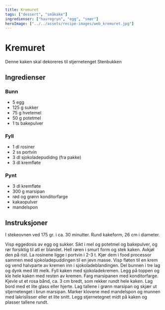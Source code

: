 ```yaml
---
title: Kremuret
tags: ["dessert", "småkake"]
ingredienser: ["havregryn", "egg", "smør"]
heroImage: ["../../assets/recipe-images/web_kremuret.jpg"]
---
```


# Kremuret

Denne kaken skal dekoreres til stjernetenget Stenbukken

## Ingredienser

### Bunn

- 5 egg
- 125 g sukker
- 75 g hvetemel
- 50 g potetmel
- 1 ts bakepulver

### Fyll

- 1 dl rosiner
- 2 ss portvin
- 3 dl sjokoladepudidng (fra pakke)
- 3 dl kremfløte

### Pynt

- 3 dl kremfløte
- 300 g marsipan
- rød og grønn konditorfarge
- kakaopulver
- mandelspon

## Instruksjoner

I stekeovnen ved 175 gr. i ca. 30 minutter. Rund kakeform, 26 cm i diameter.

Visp eggedosis av egg og sukker. Sikt i mel og potetmel og bakepulver, og rør forsiktig til atl er blandet. Hell røren i smurt form og stek kaken. Avkjøl den på rist. La rosinene ligge i portvin i 2-3 t. Kjør dem i food processor sammen med sjokoladepuddingen til en jevn masse. Visp fløten til en krem og vend halvparte av kremen inn i sjokoladeblandingen. Del bunnen i tre lag og dynk med litt melk. Fyll kaken med sjokoladekremen. Legg på toppen og kle hele kaken med resten av kremen. Farg marsipanen med konditorfarge. Kjevle ut et rosa bånd, ca. 3 cm bredt, som rekker rundt hele kaken. Lag bord med et lite glass eller hjerte. Lag tallene i grønn marsipan og skjær ut stjernetenget i brun marsipan. Marker klovene med mandelspon og munnen med lakrislisser eller et lite snitt. Legg stjernetegnet midt på kaken og plasser tallene rundt.
